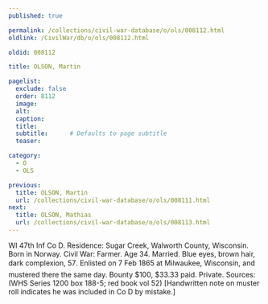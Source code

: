 ```yaml
---
published: true

permalink: /collections/civil-war-database/o/ols/008112.html
oldlink: /CivilWar/db/o/ols/008112.html

oldid: 008112

title: OLSON, Martin

pagelist:
  exclude: false
  order: 8112
  image: 
  alt:
  caption:
  title:
  subtitle:      # Defaults to page subtitle
  teaser:

category: 
  - O 
  - OLS

previous:
  title: OLSON, Martin
  url: /collections/civil-war-database/o/ols/008111.html  
next:
  title: OLSON, Mathias
  url: /collections/civil-war-database/o/ols/008113.html   
---
```

WI 47th Inf Co D. Residence: Sugar Creek, Walworth County, Wisconsin. Born in Norway. Civil War: Farmer. Age 34. Married. Blue eyes, brown hair, dark complexion, 5&#146;7&#148;. Enlisted on 7 Feb 1865 at Milwaukee, Wisconsin, and mustered there the same day. Bounty $100, $33.33 paid. Private. Sources: (WHS Series 1200 box 188-5; red book vol 52) [Handwritten note on muster roll indicates he was included in Co D by mistake.]